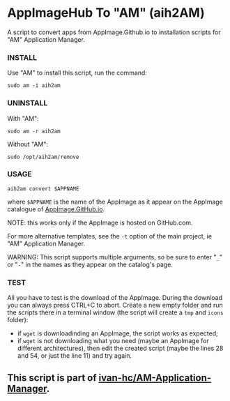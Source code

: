 # AppImageHub To "AM" (aih2AM)
A script to convert apps from AppImage.Github.io to installation scripts for "AM" Application Manager.

### INSTALL
Use "AM" to install this script, run the command:

    sudo am -i aih2am
    
### UNINSTALL
With "AM":

    sudo am -r aih2am
Without "AM":

    sudo /opt/aih2am/remove

### USAGE

    aih2am convert $APPNAME
where `$APPNAME` is the name of the AppImage as it appear on the AppImage catalogue of [AppImage.GitHub.io](https://appimage.github.io/apps/).

NOTE: this works only if the AppImage is hosted on GitHub.com.

For more alternative templates, see the `-t` option of the main project, ie "AM" Application Manager.

WARNING: This script supports multiple arguments, so be sure to enter "`_`" or "`-`" in the names as they appear on the catalog's page.

### TEST
All you have to test is the download of the AppImage. During the download you can always press CTRL+C to abort.
Create a new empty folder and run the scripts there in a terminal window (the script will create a `tmp` and `icons` folder):
- if `wget` is downloadinding an AppImage, the script works as expected;
- if `wget` is not downloading what you need (maybe an AppImage for different architectures), then edit the created script (maybe the lines 28 and 54, or just the line 11) and try again.

## This script is part of [ivan-hc/AM-Application-Manager](https://github.com/ivan-hc/AM-Application-Manager).
